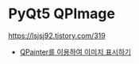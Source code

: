 # PyQt5 QPImage
  https://lsjsj92.tistory.com/319

 * [QPainter를 이용하여 이미지 표시하기](https://www.youtube.com/watch?v=bCPTSliTJkU)
